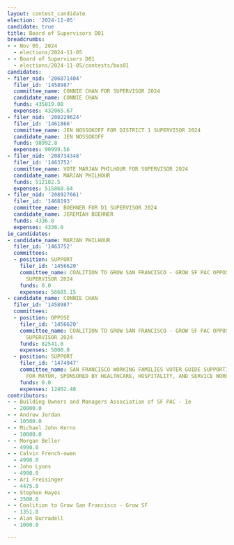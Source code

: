 ```yaml
---
layout: contest_candidate
election: '2024-11-05'
candidate: true
title: Board of Supervisors D01
breadcrumbs:
- - Nov 05, 2024
  - elections/2024-11-05
- - Board of Supervisors D01
  - elections/2024-11-05/contests/bos01
candidates:
- filer_nid: '206871404'
  filer_id: '1458987'
  committee_name: CONNIE CHAN FOR SUPERVISOR 2024
  candidate_name: CONNIE CHAN
  funds: 435819.08
  expenses: 432065.67
- filer_nid: '208229624'
  filer_id: '1461866'
  committee_name: JEN NOSSOKOFF FOR DISTRICT 1 SUPERVISOR 2024
  candidate_name: JEN NOSSOKOFF
  funds: 98992.8
  expenses: 90999.56
- filer_nid: '208734348'
  filer_id: '1463752'
  committee_name: VOTE MARJAN PHILHOUR FOR SUPERVISOR 2024
  candidate_name: MARJAN PHILHOUR
  funds: 512182.5
  expenses: 515860.64
- filer_nid: '208927661'
  filer_id: '1468193'
  committee_name: BOEHNER FOR D1 SUPERVISOR 2024
  candidate_name: JEREMIAH BOEHNER
  funds: 4336.0
  expenses: 4336.0
ie_candidates:
- candidate_name: MARJAN PHILHOUR
  filer_id: '1463752'
  committees:
  - position: SUPPORT
    filer_id: '1456620'
    committee_name: COALITION TO GROW SAN FRANCISCO - GROW SF PAC OPPOSING CHAN FOR
      SUPERVISOR 2024
    funds: 0.0
    expenses: 56685.15
- candidate_name: CONNIE CHAN
  filer_id: '1458987'
  committees:
  - position: OPPOSE
    filer_id: '1456620'
    committee_name: COALITION TO GROW SAN FRANCISCO - GROW SF PAC OPPOSING CHAN FOR
      SUPERVISOR 2024
    funds: 82541.0
    expenses: 5000.0
  - position: SUPPORT
    filer_id: '1474947'
    committee_name: SAN FRANCISCO WORKING FAMILIES VOTER GUIDE SUPPORTING AARON PESKIN
      FOR MAYOR, SPONSORED BY HEALTHCARE, HOSPITALITY, AND SERVICE WORKERS UNIONS
    funds: 0.0
    expenses: 12402.48
contributors:
- - Building Owners and Managers Association of SF PAC - Ie
  - 20000.0
- - Andrew Jordan
  - 10500.0
- - Michael John Kerns
  - 10000.0
- - Morgan Beller
  - 4990.0
- - Calvin French-owen
  - 4990.0
- - John Lyons
  - 4990.0
- - Ari Freisinger
  - 4475.0
- - Stephen Hayes
  - 3500.0
- - Coalition to Grow San Francisco - Grow SF
  - 1351.0
- - Alan Burradell
  - 1000.0

---
```


